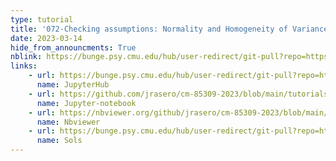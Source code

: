 ```yaml
---
type: tutorial
title: '072-Checking assumptions: Normality and Homogeneity of Variance'
date: 2023-03-14
hide_from_announcments: True
nblink: https://bunge.psy.cmu.edu/hub/user-redirect/git-pull?repo=https%3A%2F%2Fgithub.com%2Fjrasero%2Fcm-85309-2023&branch=main&urlpath=tree%2Fcm-85309-2023%2Ftutorials%2Fweek-7%2F072-checking_assumptions_tests.ipynb
links:
    - url: https://bunge.psy.cmu.edu/hub/user-redirect/git-pull?repo=https%3A%2F%2Fgithub.com%2Fjrasero%2Fcm-85309-2023&branch=main&urlpath=tree%2Fcm-85309-2023%2Ftutorials%2Fweek-7%2F072-checking_assumptions_tests.ipynb
      name: JupyterHub
    - url: https://github.com/jrasero/cm-85309-2023/blob/main/tutorials/week-7/072-checking_assumptions_tests.ipynb
      name: Jupyter-notebook
    - url: https://nbviewer.org/github/jrasero/cm-85309-2023/blob/main/tutorials/week-7/072-checking_assumptions_tests.ipynb
      name: Nbviewer
    - url: https://bunge.psy.cmu.edu/hub/user-redirect/git-pull?repo=https%3A%2F%2Fgithub.com%2Fjrasero%2Fcm-85309-2023&branch=main&urlpath=tree%2Fcm-85309-2023%2Ftutorials%2Fweek-7%2F072-checking_assumptions_tests_w_sols.ipynb
      name: Sols
---
```

